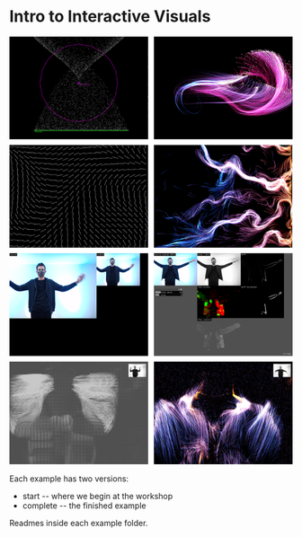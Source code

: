 # Intro to Interactive Visuals

![Grid](grid.png)

Each example has two versions:

* start -- where we begin at the workshop
* complete -- the finished example

Readmes inside each example folder.